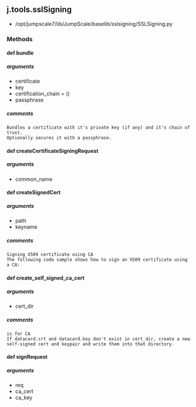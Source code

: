 ## j.tools.sslSigning

- /opt/jumpscale7/lib/JumpScale/baselib/sslsigning/SSLSigning.py

### Methods

#### def bundle 

##### arguments

- certificate
- key
- certification_chain = ()
- passphrase

##### comments

```
Bundles a certificate with it's private key (if any) and it's chain of trust.
Optionally secures it with a passphrase.

```

#### def createCertificateSigningRequest 

##### arguments

- common_name

#### def createSignedCert 

##### arguments

- path
- keyname

##### comments

```
Signing X509 certificate using CA
The following code sample shows how to sign an X509 certificate using a CA:

```

#### def create_self_signed_ca_cert 

##### arguments

- cert_dir

##### comments

```
is for CA
If datacard.crt and datacard.key don't exist in cert_dir, create a new
self-signed cert and keypair and write them into that directory.

```

#### def signRequest 

##### arguments

- req
- ca_cert
- ca_key

